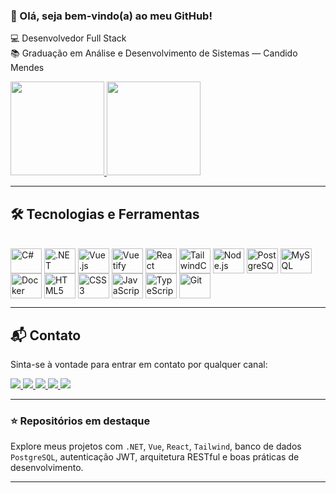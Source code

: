 ### 👋 Olá, seja bem-vindo(a) ao meu GitHub!

💻 Desenvolvedor Full Stack  
📚 Graduação em Análise e Desenvolvimento de Sistemas — Candido Mendes

<div>
  <a href="https://github.com/MessiahDev" target="_blank" rel="noopener noreferrer">
    <img height="150em" src="https://github-readme-stats.vercel.app/api?username=MessiahDev&rank_icon=percentile&show_icons=true&theme=dark&count_private=true&hide_title=true"/>
    <img height="150em" src="https://github-readme-stats.vercel.app/api/top-langs/?username=MessiahDev&layout=compact&langs_count=8&theme=dark"/>
  </a>
</div>

---

## 🛠️ Tecnologias e Ferramentas

<div style="display: inline_block"><br>
  <img align="center" alt="C#" height="40" width="50" src="https://www.cdnlogo.com/logos/c/27/c.svg" title="C# (.NET)"/>
  <img align="center" alt=".NET" height="40" width="50" src="https://cdn.jsdelivr.net/gh/devicons/devicon/icons/dot-net/dot-net-original.svg" title=".NET"/>
  <img align="center" alt="Vue.js" height="40" width="50" src="https://cdn.jsdelivr.net/gh/devicons/devicon/icons/vuejs/vuejs-original.svg" title="Vue.js"/>
  <img align="center" alt="Vuetify" height="40" width="50" src="https://cdn.jsdelivr.net/gh/devicons/devicon/icons/vuetify/vuetify-original.svg" title="Vuetify"/>
  <img align="center" alt="React" height="40" width="50" src="https://cdn.jsdelivr.net/gh/devicons/devicon/icons/react/react-original.svg" title="React"/>
  <img align="center" alt="TailwindCSS" height="40" width="50" src="https://www.vectorlogo.zone/logos/tailwindcss/tailwindcss-icon.svg" title="Tailwind CSS"/>
  <img align="center" alt="Node.js" height="40" width="50" src="https://cdn.jsdelivr.net/gh/devicons/devicon/icons/nodejs/nodejs-original.svg" title="Node.js"/>
  <img align="center" alt="PostgreSQL" height="40" width="50" src="https://cdn.jsdelivr.net/gh/devicons/devicon/icons/postgresql/postgresql-original.svg" title="PostgreSQL"/>
  <img align="center" alt="MySQL" height="40" width="50" src="https://cdn.jsdelivr.net/gh/devicons/devicon/icons/mysql/mysql-original.svg" title="MySQL"/>
  <img align="center" alt="Docker" height="40" width="50" src="https://cdn.jsdelivr.net/gh/devicons/devicon/icons/docker/docker-original.svg" title="Docker"/>
  <img align="center" alt="HTML5" height="40" width="50" src="https://cdn.jsdelivr.net/gh/devicons/devicon/icons/html5/html5-plain-wordmark.svg" title="HTML5"/>
  <img align="center" alt="CSS3" height="40" width="50" src="https://cdn.jsdelivr.net/gh/devicons/devicon/icons/css3/css3-plain-wordmark.svg" title="CSS3"/>
  <img align="center" alt="JavaScript" height="40" width="50" src="https://cdn.jsdelivr.net/gh/devicons/devicon/icons/javascript/javascript-plain.svg" title="JavaScript"/>
  <img align="center" alt="TypeScript" height="40" width="50" src="https://cdn.jsdelivr.net/gh/devicons/devicon/icons/typescript/typescript-original.svg" title="TypeScript"/>
  <img align="center" alt="Git" height="40" width="50" src="https://cdn.jsdelivr.net/gh/devicons/devicon/icons/git/git-original.svg" title="Git"/>
</div>

---

## 📬 Contato

Sinta-se à vontade para entrar em contato por qualquer canal:

<div>
  <a href="https://www.linkedin.com/in/alex-alle/" target="_blank" rel="noopener noreferrer">
    <img src="https://img.shields.io/badge/-LinkedIn-%230077B5?style=for-the-badge&logo=linkedin&logoColor=white"/>
  </a>
  <a href="https://t.me/Messias_Alex" target="_blank" rel="noopener noreferrer">
    <img src="https://img.shields.io/badge/Telegram-2CA5E0?style=for-the-badge&logo=telegram&logoColor=white"/>
  </a>
  <a href="https://wa.me/5521998138903" target="_blank" rel="noopener noreferrer">
    <img src="https://img.shields.io/badge/WhatsApp-25D366?style=for-the-badge&logo=whatsapp&logoColor=white"/>
  </a>
  <a href="https://instagram.com/alexmessias18" target="_blank" rel="noopener noreferrer">
    <img src="https://img.shields.io/badge/-Instagram-%23E4405F?style=for-the-badge&logo=instagram&logoColor=white"/>
  </a>
  <a href="mailto:alexmessias_18@yahoo.com.br" target="_blank" rel="noopener noreferrer">
    <img src="https://img.shields.io/badge/-Email-%23333?style=for-the-badge&logo=yahoo&logoColor=white"/>
  </a>
</div>

---

### ⭐ Repositórios em destaque
Explore meus projetos com `.NET`, `Vue`, `React`, `Tailwind`, banco de dados `PostgreSQL`, autenticação JWT, arquitetura RESTful e boas práticas de desenvolvimento.

---
